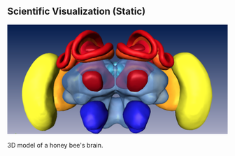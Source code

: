 ##  Scientific Visualization (Static)

![](resources/images/vis/honeybee-brain.png) <!-- .element width="60%" -->

<p>
  <span>3D model of a honey bee's brain.</span><!-- .element: class="caption" -->
</p><!-- .element: class="caption-wrapper" -->
